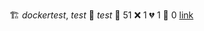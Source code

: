  :building_construction: _dockertest_, _test_ 
:test_tube: _test_ 
:test_tube: 51 :x: 1 :broken_heart: 1 :see_no_evil: 0 [link](http://localhost/tests) 
